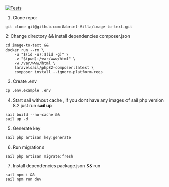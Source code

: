 [![Tests](https://github.com/Gabriel-Villa/image-to-text/actions/workflows/test.yml/badge.svg)](https://github.com/Gabriel-Villa/image-to-text/actions/workflows/test.yml)

1. Clone repo:
   
```
git clone git@github.com:Gabriel-Villa/image-to-text.git
```

2: Change directory && install dependencies composer.json

```
cd image-to-text &&
docker run --rm \
    -u "$(id -u):$(id -g)" \
    -v "$(pwd):/var/www/html" \
    -w /var/www/html \
    laravelsail/php82-composer:latest \
    composer install --ignore-platform-reqs
```

3. Create .env
```
cp .env.example .env  
```

4. Start sail without cache , if you dont have any images of sail php version 8.2 just run **sail up**
```
sail build --no-cache &&
sail up -d
```

5. Generate key
```
sail php artisan key:generate
```

6. Run migrations
```
sail php artisan migrate:fresh
```

7. Install dependencies package.json && run
```
sail npm i &&
sail npm run dev
```
